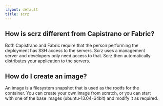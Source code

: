 ```yaml
---
layout: default
title: scrz
---
```


## How is scrz different from Capistrano or Fabric?

Both Capistrano and Fabric require that the person performing the deployment
has SSH access to the servers. Scrz uses a management server and developers
only need access to that. Scrz then automatically distributes your application
to the servers.

## How do I create an image?

An image is a filesystem snapshot that is used as the rootfs for the
container. You can create your own image from scratch, or you can start with
one of the base images (ubuntu-13.04-64bit) and modify it as required.
